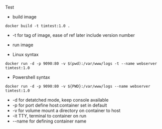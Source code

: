 Test 

- build image
```
docker build -t timtest:1.0 .
```
- -t for tag of image, ease of ref later include version number

- run image
- Linux syntax
```
docker run -d -p 9090:80 -v $(pwd):/var/www/logs -t --name webserver timtest:1.0
```
- Powershell syntax
```
docker run -d -p 9090:80 -v ${PWD}:/var/www/logs --name webserver timtest:1.0
```

- -d for detatched mode, keep console available
- -p for port define host:container set in default
- -v for volume mount a directory on container to host
- -it TTY, terminal to container on run
- --name for defining container name
